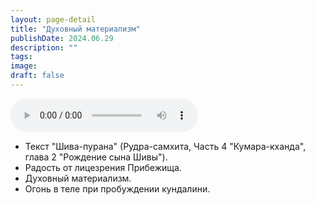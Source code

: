 ```yaml
---
layout: page-detail
title: "Духовный материализм"
publishDate: 2024.06.29
description: ""
tags:
image:
draft: false
---
```


<audio title="2024.06.29 - Духовный материализм.mp3" src="/upload/iblock/ee8/po6e2hanks5ktk4zsz2jdrnlqve7z9i6.mp3" controls=""></audio>

* Текст "Шива-пурана" (Рудра-самхита, Часть 4 "Кумара-кханда", глава 2 "Рождение сына Шивы").
* Радость от лицезрения Прибежища.
* Духовный материализм.
* Огонь в теле при пробуждении кундалини.

  
